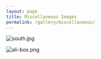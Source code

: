 ```yaml
---
layout: page
title: Miscellaneous Images
permalink: /gallery/miscellaneous/
---
```


![south.jpg](images/south.jpg)

![ali-box.png](images/ali-box.png)
